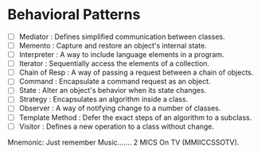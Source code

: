 # Behavioral Patterns

- [ ] Mediator : Defines simplified communication between classes.
- [ ] Memento : Capture and restore an object's internal state.
- [ ] Interpreter : A way to include language elements in a program.
- [ ] Iterator : Sequentially access the elements of a collection.
- [ ] Chain of Resp : A way of passing a request between a chain of objects.
- [ ] Command : Encapsulate a command request as an object.
- [ ] State : Alter an object's behavior when its state changes.
- [ ] Strategy : Encapsulates an algorithm inside a class.
- [ ] Observer : A way of notifying change to a number of classes.
- [ ] Template Method : Defer the exact steps of an algorithm to a subclass.
- [ ] Visitor : Defines a new operation to a class without change.

Mnemonic: Just remember Music....... 2 MICS On TV (MMIICCSSOTV).